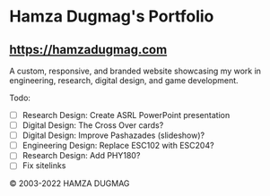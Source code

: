 # Hamza Dugmag's Portfolio
## https://hamzadugmag.com

A custom, responsive, and branded website showcasing my work in engineering, research, digital design, and game development.

Todo:

- [ ] Research Design: Create ASRL PowerPoint presentation
- [ ] Digital Design: The Cross Over cards?
- [ ] Digital Design: Improve Pashazades (slideshow)?
- [ ] Engineering Design: Replace ESC102 with ESC204?
- [ ] Research Design: Add PHY180?
- [ ] Fix sitelinks

© 2003-2022 HAMZA DUGMAG
